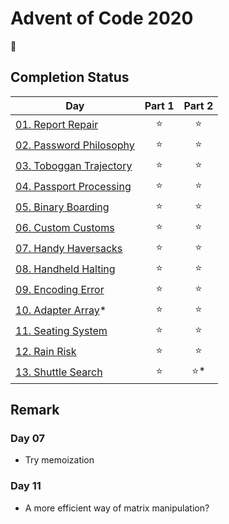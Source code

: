 # Advent of Code 2020

:christmas_tree:

## Completion Status

| Day | Part 1 | Part 2 |
| --- | :---: | :---: |
| [01. Report Repair](https://github.com/tsangsiu/Advent_of_Code/blob/main/2020/Day01/day01.rb) | :star: | :star: |
| [02. Password Philosophy](https://github.com/tsangsiu/Advent_of_Code/blob/main/2020/Day02/day02.rb) | :star: | :star: |
| [03. Toboggan Trajectory](https://github.com/tsangsiu/Advent_of_Code/blob/main/2020/Day03/day03.rb) | :star: | :star: |
| [04. Passport Processing](https://github.com/tsangsiu/Advent_of_Code/blob/main/2020/Day04/day04.rb) | :star: | :star: |
| [05. Binary Boarding](https://github.com/tsangsiu/Advent_of_Code/blob/main/2020/Day05/day05.rb) | :star: | :star: |
| [06. Custom Customs](https://github.com/tsangsiu/Advent_of_Code/blob/main/2020/Day06/day06.rb) | :star: | :star: |
| [07. Handy Haversacks](https://github.com/tsangsiu/Advent_of_Code/blob/main/2020/Day07/day07.rb) | :star: | :star: |
| [08. Handheld Halting](https://github.com/tsangsiu/Advent_of_Code/blob/main/2020/Day08/day08.rb) | :star: | :star: |
| [09. Encoding Error](https://github.com/tsangsiu/Advent_of_Code/blob/main/2020/Day09/day09.rb) | :star: | :star: |
| [10. Adapter Array](https://github.com/tsangsiu/Advent_of_Code/blob/main/2020/Day10/day10.rb)* | :star: | :star: |
| [11. Seating System](https://github.com/tsangsiu/Advent_of_Code/blob/main/2020/Day11/day11.rb) | :star: | :star: |
| [12. Rain Risk](https://github.com/tsangsiu/Advent_of_Code/blob/main/2020/Day12/day12.rb) | :star: | :star: |
| [13. Shuttle Search](https://github.com/tsangsiu/Advent_of_Code/blob/main/2020/Day13/day13.rb) | :star: | :star:* |

## Remark

### Day 07

- Try memoization

### Day 11

- A more efficient way of matrix manipulation?
